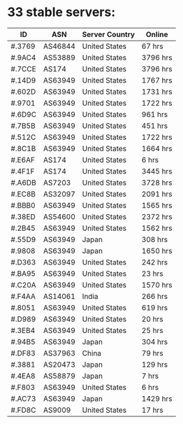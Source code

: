 # 33 stable servers:

| ID | ASN | Server Country | Online |
| ------ | ------ | ------ | ------ |
| #.3769 | AS46844 | United States | 67 hrs |
| #.9AC4 | AS53889 | United States | 3796 hrs |
| #.7CCE | AS174 | United States | 3796 hrs |
| #.14D9 | AS63949 | United States | 1767 hrs |
| #.602D | AS63949 | United States | 1731 hrs |
| #.9701 | AS63949 | United States | 1722 hrs |
| #.6D9C | AS63949 | United States | 961 hrs |
| #.7B5B | AS63949 | United States | 451 hrs |
| #.512C | AS63949 | United States | 1722 hrs |
| #.8C1B | AS63949 | United States | 1664 hrs |
| #.E6AF | AS174 | United States | 6 hrs |
| #.4F1F | AS174 | United States | 3445 hrs |
| #.A6DB | AS7203 | United States | 3728 hrs |
| #.EC8B | AS32097 | United States | 2091 hrs |
| #.BBB0 | AS63949 | United States | 1565 hrs |
| #.38ED | AS54600 | United States | 2372 hrs |
| #.2B45 | AS63949 | United States | 1562 hrs |
| #.55D9 | AS63949 | Japan | 308 hrs |
| #.9808 | AS63949 | Japan | 1650 hrs |
| #.D363 | AS63949 | United States | 242 hrs |
| #.BA95 | AS63949 | United States | 23 hrs |
| #.C20A | AS63949 | United States | 1570 hrs |
| #.F4AA | AS14061 | India | 266 hrs |
| #.8051 | AS63949 | United States | 619 hrs |
| #.D989 | AS63949 | United States | 20 hrs |
| #.3EB4 | AS63949 | United States | 25 hrs |
| #.94B5 | AS63949 | Japan | 304 hrs |
| #.DF83 | AS37963 | China | 79 hrs |
| #.3881 | AS20473 | Japan | 129 hrs |
| #.4EA8 | AS58879 | Japan | 7 hrs |
| #.F803 | AS63949 | United States | 6 hrs |
| #.AC73 | AS63949 | Japan | 1429 hrs |
| #.FD8C | AS9009 | United States | 17 hrs |

